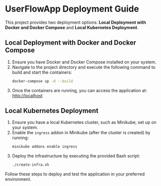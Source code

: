 # UserFlowApp Deployment Guide

This project provides two deployment options: **Local Deployment with Docker and Docker Compose** and **Local Kubernetes Deployment**.

## Local Deployment with Docker and Docker Compose

1. Ensure you have Docker and Docker Compose installed on your system.
2. Navigate to the project directory and execute the following command to build and start the containers:
    ```bash
    docker-compose up -d --build
    ```
3. Once the containers are running, you can access the application at:
    [http://localhost](http://localhost)

## Local Kubernetes Deployment

1. Ensure you have a local Kubernetes cluster, such as Minikube, set up on your system.
2. Enable the `ingress` addon in Minikube (after the cluster is created) by running:
    ```bash
    minikube addons enable ingress
    ```
3. Deploy the infrastructure by executing the provided Bash script:
    ```bash
    ./create-infra.sh
    ```

Follow these steps to deploy and test the application in your preferred environment.